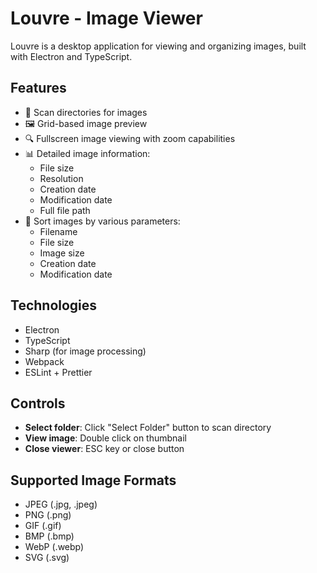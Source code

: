 # Louvre - Image Viewer

Louvre is a desktop application for viewing and organizing images, built with Electron and TypeScript.

## Features

- 📁 Scan directories for images
- 🖼️ Grid-based image preview
- 🔍 Fullscreen image viewing with zoom capabilities
- 📊 Detailed image information:
    - File size
    - Resolution
    - Creation date
    - Modification date
    - Full file path
- 🔄 Sort images by various parameters:
    - Filename
    - File size
    - Image size
    - Creation date
    - Modification date

## Technologies

- Electron
- TypeScript
- Sharp (for image processing)
- Webpack
- ESLint + Prettier

## Controls

- **Select folder**: Click "Select Folder" button to scan directory
- **View image**: Double click on thumbnail
- **Close viewer**: ESC key or close button

## Supported Image Formats

- JPEG (.jpg, .jpeg)
- PNG (.png)
- GIF (.gif)
- BMP (.bmp)
- WebP (.webp)
- SVG (.svg)